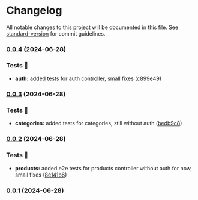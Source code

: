 # Changelog

All notable changes to this project will be documented in this file. See [standard-version](https://github.com/conventional-changelog/standard-version) for commit guidelines.

### [0.0.4](https://github.com/buhairomka/products-api/compare/v0.0.3...v0.0.4) (2024-06-28)


### Tests 🧪

* **auth:** added tests for auth controller, small fixes ([c899e49](https://github.com/buhairomka/products-api/commit/c899e49594446bc81ab93589c402572f5b0d0dda))

### [0.0.3](https://github.com/buhairomka/products-api/compare/v0.0.2...v0.0.3) (2024-06-28)


### Tests 🧪

* **categories:** added tests for categories, still without auth ([bedb9c8](https://github.com/buhairomka/products-api/commit/bedb9c89dff3ab72c386b6508b3f50fcb7a57ff1))

### [0.0.2](https://github.com/buhairomka/products-api/compare/v0.0.1...v0.0.2) (2024-06-28)


### Tests 🧪

* **products:** added e2e tests for products controller without auth for now, small fixes ([8e141b6](https://github.com/buhairomka/products-api/commit/8e141b62e5598d1fd740dff529dcdcbfcccda04c))

### 0.0.1 (2024-06-28)
